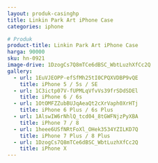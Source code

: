 ```yaml
---
layout: produk-casinghp
title: Linkin Park Art iPhone Case
categories: iphone

# Produk
product-title: Linkin Park Art iPhone Case
harga: 90000
sku: hn-0921
image-drive: 1DzogCs7Q8mTCe6dBSC_WbtLuzhXfCc2Q
gallery:
  - url: 1EuVJEOPP-efSfMh25tI0CPQXVDBP9vQE
    title: iPhone 5 / 5s / SE
  - url: 1C3ictp07V-fUPMLqVfvVs39frSDdSDEl
    title: iPhone 6 / 6s
  - url: 1OtOMFZZubBUJqAeaQt2cXrVaph0XrHTj
    title: iPhone 6 Plus / 6s Plus
  - url: 1AlswIW6rNhlQ_tcd04_8tGWFNjzPyXBA
    title: iPhone 7 / 8
  - url: 1heee6USfNRtFoXl_OHek3534YZILKD7Q
    title: iPhone 7 Plus / 8 Plus
  - url: 1DzogCs7Q8mTCe6dBSC_WbtLuzhXfCc2Q
    title: iPhone X
---
```

